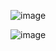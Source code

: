 ![image](https://user-images.githubusercontent.com/70198995/165827211-8ce56eaa-433d-4470-ac3b-0e2a1078361b.png)

![image](https://user-images.githubusercontent.com/70198995/165827327-d835f897-270c-4c86-85a9-240a10c72c77.png)
